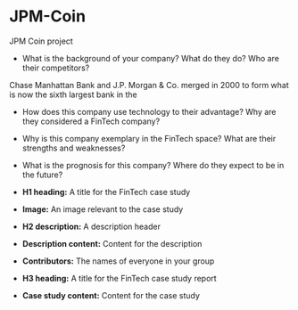 # JPM-Coin
JPM Coin project
* What is the background of your company? What do they do? Who are their competitors?

Chase Manhattan Bank and J.P. Morgan & Co. merged in 2000 to form what is now the sixth largest bank in the 

* How does this company use technology to their advantage? Why are they considered a FinTech company?

* Why is this company exemplary in the FinTech space? What are their strengths and weaknesses?

* What is the prognosis for this company? Where do they expect to be in the future?


* **H1 heading:** A title for the FinTech case study

* **Image:** An image relevant to the case study

* **H2 description:** A description header

* **Description content:** Content for the description

* **Contributors:** The names of everyone in your group

* **H3 heading:** A title for the FinTech case study report

* **Case study content:** Content for the case study
